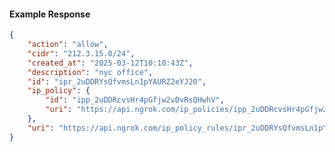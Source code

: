 <!-- Code generated for API Clients. DO NOT EDIT. -->

#### Example Response

```json
{
	"action": "allow",
	"cidr": "212.3.15.0/24",
	"created_at": "2025-03-12T10:10:43Z",
	"description": "nyc office",
	"id": "ipr_2uDDRYsQfvmsLn1pYAURZ2eYJ20",
	"ip_policy": {
		"id": "ipp_2uDDRcvsHr4pGfjw2vDvRsQHwhV",
		"uri": "https://api.ngrok.com/ip_policies/ipp_2uDDRcvsHr4pGfjw2vDvRsQHwhV"
	},
	"uri": "https://api.ngrok.com/ip_policy_rules/ipr_2uDDRYsQfvmsLn1pYAURZ2eYJ20"
}
```
